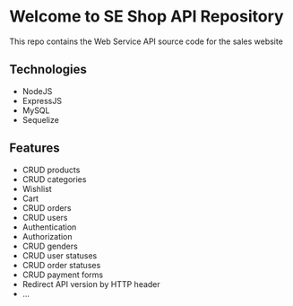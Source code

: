 # Welcome to SE Shop API Repository

This repo contains the Web Service API source code for the sales website

## Technologies
- NodeJS
- ExpressJS
- MySQL
- Sequelize

## Features
- CRUD products
- CRUD categories
- Wishlist
- Cart
- CRUD orders
- CRUD users
- Authentication
- Authorization
- CRUD genders
- CRUD user statuses
- CRUD order statuses
- CRUD payment forms
- Redirect API version by HTTP header
- ...